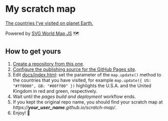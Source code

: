 # My scratch map
[The countries I've visited on planet Earth.](https://maurizuki.github.io/scratch-map)

Powered by [SVG World Map JS](https://github.com/raphaellepuschitz/SVG-World-Map) 🗺

## How to get yours
1. [Create a repository from this one](https://docs.github.com/en/repositories/creating-and-managing-repositories/creating-a-repository-from-a-template).
2. [Configure the publishing source for the GitHub Pages site](https://docs.github.com/en/pages/getting-started-with-github-pages/configuring-a-publishing-source-for-your-github-pages-site).
3. Edit [docs/index.html](docs/index.html): set the parameter of the `map.update()` method to the countries that you have visited, for example `map.update({ US: "#ff0000", GB: "#00ff00" })` highlights the U.S.A. and the United Kingdom in red and green, respectively.
4. Wait until the *pages build and deployment* workflow ends.
5. If you kept the original repo name, you should find your scratch map at *https://**your_user_name**.github.io/scratch-map/*.
6. Enjoy! 🫶
